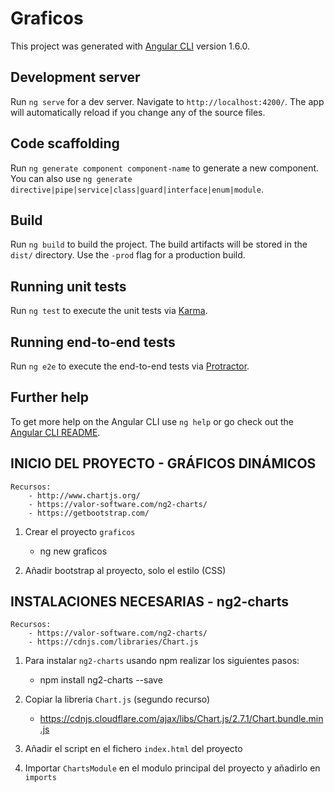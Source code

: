 # Graficos

This project was generated with [Angular CLI](https://github.com/angular/angular-cli) version 1.6.0.

## Development server

Run `ng serve` for a dev server. Navigate to `http://localhost:4200/`. The app will automatically reload if you change any of the source files.

## Code scaffolding

Run `ng generate component component-name` to generate a new component. You can also use `ng generate directive|pipe|service|class|guard|interface|enum|module`.

## Build

Run `ng build` to build the project. The build artifacts will be stored in the `dist/` directory. Use the `-prod` flag for a production build.

## Running unit tests

Run `ng test` to execute the unit tests via [Karma](https://karma-runner.github.io).

## Running end-to-end tests

Run `ng e2e` to execute the end-to-end tests via [Protractor](http://www.protractortest.org/).

## Further help

To get more help on the Angular CLI use `ng help` or go check out the [Angular CLI README](https://github.com/angular/angular-cli/blob/master/README.md).

## INICIO DEL PROYECTO - GRÁFICOS DINÁMICOS

	Recursos:
		- http://www.chartjs.org/
		- https://valor-software.com/ng2-charts/
		- https://getbootstrap.com/

1. Crear el proyecto `graficos`
	- ng new graficos

2. Añadir bootstrap al proyecto, solo el estilo (CSS)

## INSTALACIONES NECESARIAS - ng2-charts

	Recursos: 
		- https://valor-software.com/ng2-charts/
		- https://cdnjs.com/libraries/Chart.js

1. Para instalar `ng2-charts` usando npm realizar los siguientes pasos:
	- npm install ng2-charts --save

2. Copiar la libreria `Chart.js` (segundo recurso)
	- https://cdnjs.cloudflare.com/ajax/libs/Chart.js/2.7.1/Chart.bundle.min.js

3. Añadir el script en el fichero `index.html` del proyecto

4. Importar `ChartsModule` en el modulo principal del proyecto y añadirlo en `imports`
	






